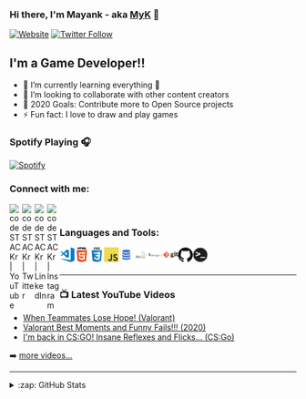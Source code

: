 ### Hi there, I'm Mayank - aka [MyK](https://www.youtube.com/channel/UCoS64ZGsGjzI4BT2cUIM_og) 👋

[![Website](https://img.shields.io/youtube/channel/subscribers/UCoS64ZGsGjzI4BT2cUIM_og?style=for-the-badge)](https://www.youtube.com/channel/UCoS64ZGsGjzI4BT2cUIM_og)
[![Twitter Follow](https://img.shields.io/twitter/follow/itsmedragonite?color=1DA1F2&logo=twitter&style=for-the-badge)](https://twitter.com/intent/follow?original_referer=https%3A%2F%2Fgithub.com%2Fitsmedragonite&screen_name=itsmedragonite)

## I'm a Game Developer!!

- 🌱 I’m currently learning everything 🤣
- 👯 I’m looking to collaborate with other content creators
- 🥅 2020 Goals: Contribute more to Open Source projects
- ⚡ Fun fact: I love to draw and play games

### Spotify Playing 🎧

[![Spotify](https://novatorem-mykbgwl.vercel.app/api/spotify)](https://open.spotify.com/user/mayankbangwal)

### Connect with me:

[<img align="left" alt="codeSTACKr | YouTube" width="22px" src="https://cdn.jsdelivr.net/npm/simple-icons@v3/icons/youtube.svg" />](https://www.youtube.com/channel/ucos64zgsgjzi4bt2cuim_og)
[<img align="left" alt="codeSTACKr | Twitter" width="22px" src="https://cdn.jsdelivr.net/npm/simple-icons@v3/icons/twitter.svg" />](https://twitter.com/itsmedragonite/)
[<img align="left" alt="codeSTACKr | LinkedIn" width="22px" src="https://cdn.jsdelivr.net/npm/simple-icons@v3/icons/linkedin.svg" />](https://www.linkedin.com/in/mykbgwl/)
[<img align="left" alt="codeSTACKr | Instagram" width="22px" src="https://cdn.jsdelivr.net/npm/simple-icons@v3/icons/instagram.svg" />](https://www.instagram.com/bakamyk/)

<br />

### Languages and Tools:

<img align="left" alt="Visual Studio Code" width="26px" src="https://raw.githubusercontent.com/github/explore/80688e429a7d4ef2fca1e82350fe8e3517d3494d/topics/visual-studio-code/visual-studio-code.png" />
<img align="left" alt="HTML5" width="26px" src="https://raw.githubusercontent.com/github/explore/80688e429a7d4ef2fca1e82350fe8e3517d3494d/topics/html/html.png" />
<img align="left" alt="CSS3" width="26px" src="https://raw.githubusercontent.com/github/explore/80688e429a7d4ef2fca1e82350fe8e3517d3494d/topics/css/css.png" />
<img align="left" alt="JavaScript" width="26px" src="https://raw.githubusercontent.com/github/explore/80688e429a7d4ef2fca1e82350fe8e3517d3494d/topics/javascript/javascript.png" />
<img align="left" alt="SQL" width="26px" src="https://raw.githubusercontent.com/github/explore/80688e429a7d4ef2fca1e82350fe8e3517d3494d/topics/sql/sql.png" />
<img align="left" alt="MySQL" width="26px" src="https://raw.githubusercontent.com/github/explore/80688e429a7d4ef2fca1e82350fe8e3517d3494d/topics/mysql/mysql.png" />
<img align="left" alt="MongoDB" width="26px" src="https://raw.githubusercontent.com/github/explore/80688e429a7d4ef2fca1e82350fe8e3517d3494d/topics/mongodb/mongodb.png" />
<img align="left" alt="Git" width="26px" src="https://raw.githubusercontent.com/github/explore/80688e429a7d4ef2fca1e82350fe8e3517d3494d/topics/git/git.png" />
<img align="left" alt="GitHub" width="26px" src="https://raw.githubusercontent.com/github/explore/78df643247d429f6cc873026c0622819ad797942/topics/github/github.png" />
<img align="left" alt="Terminal" width="26px" src="https://raw.githubusercontent.com/github/explore/80688e429a7d4ef2fca1e82350fe8e3517d3494d/topics/terminal/terminal.png" />

<br />
<br />

---

### 📺 Latest YouTube Videos

<!-- YOUTUBE:START -->

- [When Teammates Lose Hope! (Valorant)](https://www.youtube.com/watch?v=WXL4HZNtU9Q&t)
- [Valorant Best Moments and Funny Fails!!! (2020)](https://www.youtube.com/watch?v=_5CLcDuj5Iw)
- [I'm back in CS:GO! Insane Reflexes and Flicks... (CS:Go)](https://www.youtube.com/watch?v=I61aSzUu9wI&t)
<!-- YOUTUBE:END -->

➡️ [more videos...](https://www.youtube.com/channel/UCoS64ZGsGjzI4BT2cUIM_og)

---

<details>
  <summary>:zap: GitHub Stats</summary>

  <img align="left" alt="codeSTACKr's GitHub Stats" src="https://github-readme-stats-git-master-mykbgwl.vercel.app/api?username=mykbgwl&show_icons=true&hide_border=true" />

</details>

[twitter]: https://twitter.com/ItsMeDragonite/
[youtube]: https://www.youtube.com/channel/UCoS64ZGsGjzI4BT2cUIM_og
[instagram]: https://www.instagram.com/bakamyk/
[linkedin]: https://www.linkedin.com/in/mykbgwl/

